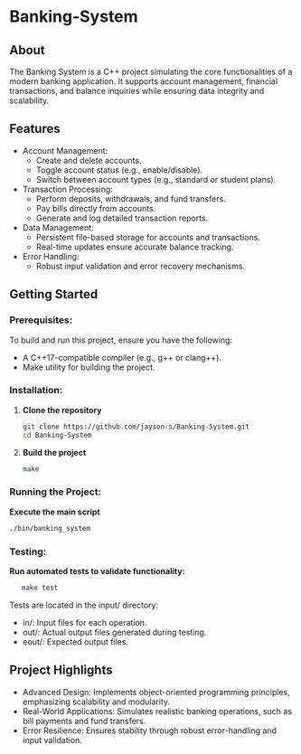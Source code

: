 # Banking-System

## About

The Banking System is a C++ project simulating the core functionalities of a modern banking application. It supports account management, financial transactions, and balance inquiries while ensuring data integrity and scalability.

## Features

- Account Management:
   - Create and delete accounts.
   - Toggle account status (e.g., enable/disable).
   - Switch between account types (e.g., standard or student plans).
- Transaction Processing:
   - Perform deposits, withdrawals, and fund transfers.
   - Pay bills directly from accounts.
   - Generate and log detailed transaction reports.
- Data Management:
   - Persistent file-based storage for accounts and transactions.
   - Real-time updates ensure accurate balance tracking.
- Error Handling:
   - Robust input validation and error recovery mechanisms.

## Getting Started

### Prerequisites:

To build and run this project, ensure you have the following:
- A C++17-compatible compiler (e.g., g++ or clang++).
- Make utility for building the project.

### Installation:

1. **Clone the repository**
   ```sh
   git clone https://github.com/jayson-s/Banking-System.git
   cd Banking-System

2. **Build the project**
   ```sh
   make

### Running the Project:

**Execute the main script**
  ```sh
  ./bin/banking_system
  ```

### Testing:

**Run automated tests to validate functionality:**
```sh
   make test
```
Tests are located in the input/ directory:
- in/: Input files for each operation.
- out/: Actual output files generated during testing.
- eout/: Expected output files.

## Project Highlights

- Advanced Design: Implements object-oriented programming principles, emphasizing scalability and modularity.
- Real-World Applications: Simulates realistic banking operations, such as bill payments and fund transfers.
- Error Resilience: Ensures stability through robust error-handling and input validation.